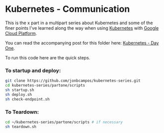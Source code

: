 # Kubernetes - Communication
This is the x part in a multipart series about Kubernetes and some of the finer points 
I've learned along the way when using [Kubernetes](https://kubernetes.io/) with 
[Google Cloud Platform](https://cloud.google.com/).

You can read the accompanying post for this folder here: 
[Kubernetes - Day One](https://medium.com/@jonbcampos/kubernetes-day-one-30a80b5dcb29).

To run this code here are the quick steps.

### To startup and deploy:
```bash
git clone https://github.com/jonbcampos/kubernetes-series.git
cd kubernetes-series/partone/scripts
sh startup.sh
sh deploy.sh
sh check-endpoint.sh
```

### To Teardown:
```bash
cd ~/kubernetes-series/partone/scripts # if necessary
sh teardown.sh
```